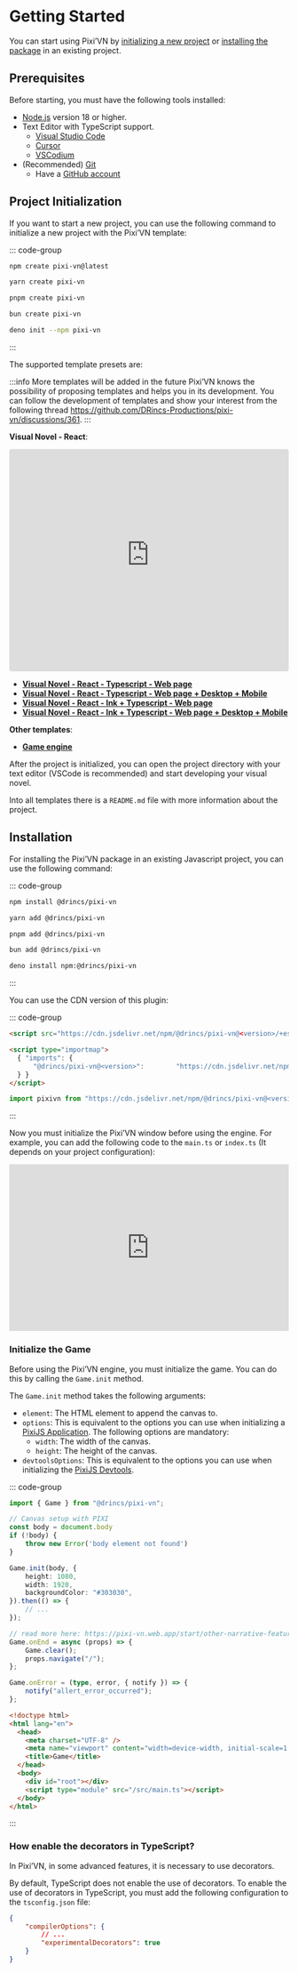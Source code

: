 # Getting Started

You can start using Pixi’VN by [initializing a new project](#project-initialization) or [installing the package](#installation) in an existing project.

## Prerequisites

Before starting, you must have the following tools installed:

- [Node.js](https://nodejs.org/) version 18 or higher.
- Text Editor with TypeScript support.
  - [Visual Studio Code](https://code.visualstudio.com/)
  - [Cursor](https://www.cursor.com/)
  - [VSCodium](https://vscodium.com/)
- (Recommended) [Git](https://git-scm.com/)
  - Have a [GitHub account](https://github.com/)

## Project Initialization

If you want to start a new project, you can use the following command to initialize a new project with the Pixi’VN template:

::: code-group

```sh [npm]
npm create pixi-vn@latest
```

```sh [yarn]
yarn create pixi-vn
```

```sh [pnpm]
pnpm create pixi-vn
```

```sh [bun]
bun create pixi-vn
```

```sh [deno]
deno init --npm pixi-vn
```

:::

The supported template presets are:

:::info More templates will be added in the future
Pixi’VN knows the possibility of proposing templates and helps you in its development. You can follow the development of templates and show your interest from the following thread <https://github.com/DRincs-Productions/pixi-vn/discussions/361>.
:::

**Visual Novel - React**:

<iframe src="https://pixi-vn-react-template.web.app/"
    title="Visual Novel - React"
    style="width:100%; height:400px; border:0; border-radius:4px; overflow:hidden;"
></iframe>

- **[Visual Novel - React - Typescript - Web page](https://github.com/DRincs-Productions/pixi-vn-react-template)**
- **[Visual Novel - React - Typescript - Web page + Desktop + Mobile](https://github.com/DRincs-Productions/pixi-vn-react-template/tree/tauri)**
- **[Visual Novel - React - Ink + Typescript - Web page](https://github.com/DRincs-Productions/pixi-vn-react-template/tree/ink)**
- **[Visual Novel - React - Ink + Typescript - Web page + Desktop + Mobile](https://github.com/DRincs-Productions/pixi-vn-react-template/tree/ink-tauri)**

**Other templates**:

- **[Game engine](https://github.com/DRincs-Productions/pixi-vn-game-engine-template)**

After the project is initialized, you can open the project directory with your text editor (VSCode is recommended) and start developing your visual novel.

Into all templates there is a `README.md` file with more information about the project.

## Installation

For installing the Pixi’VN package in an existing Javascript project, you can use the following command:

::: code-group

```sh [npm]
npm install @drincs/pixi-vn
```

```sh [yarn]
yarn add @drincs/pixi-vn
```

```sh [pnpm]
pnpm add @drincs/pixi-vn
```

```sh [bun]
bun add @drincs/pixi-vn
```

```sh [deno]
deno install npm:@drincs/pixi-vn
```

:::

You can use the CDN version of this plugin:

::: code-group

```html [script tag]
<script src="https://cdn.jsdelivr.net/npm/@drincs/pixi-vn@<version>/+esm"></script>
```

```html [import map]
<script type="importmap">
  { "imports": {
      "@drincs/pixi-vn@<version>":        "https://cdn.jsdelivr.net/npm/@drincs/pixi-vn/+esm"
  } }
</script>
```

```js [js import]
import pixivn from "https://cdn.jsdelivr.net/npm/@drincs/pixi-vn@<version>/+esm";
```

:::

Now you must initialize the Pixi’VN window before using the engine. For example, you can add the following code to the `main.ts` or `index.ts` (It depends on your project configuration):

<iframe height="300" style="width: 100%;" scrolling="no" title="Pixi’VN" src="https://codepen.io/BlackRam-oss/embed/oNrqgNd?default-tab=js%2Cresult" frameborder="no" loading="lazy" allowtransparency="true" allowfullscreen="true">
  See the Pen <a href="https://codepen.io/BlackRam-oss/pen/oNrqgNd">
  Pixi’VN</a> by Black Ram (<a href="https://codepen.io/BlackRam-oss">@BlackRam-oss</a>)
  on <a href="https://codepen.io">CodePen</a>.
</iframe>

### Initialize the Game

Before using the Pixi’VN engine, you must initialize the game. You can do this by calling the `Game.init` method.

The `Game.init` method takes the following arguments:

- `element`: The HTML element to append the canvas to.
- `options`: This is equivalent to the options you can use when initializing a [PixiJS Application](https://pixijs.com/8.x/guides/basics/getting-started#creating-an-application). The following options are mandatory:
  - `width`: The width of the canvas.
  - `height`: The height of the canvas.
- `devtoolsOptions`: This is equivalent to the options you can use when initializing the [PixiJS Devtools](/start/canvas.md#use-pixijs-devtools-with-pixivn).

::: code-group

```ts [src/main.tsx]
import { Game } from "@drincs/pixi-vn";

// Canvas setup with PIXI
const body = document.body
if (!body) {
    throw new Error('body element not found')
}

Game.init(body, {
    height: 1080,
    width: 1920,
    backgroundColor: "#303030",
}).then(() => {
    // ...
});

// read more here: https://pixi-vn.web.app/start/other-narrative-features.html#how-manage-the-end-of-the-game
Game.onEnd = async (props) => {
    Game.clear();
    props.navigate("/");
};

Game.onError = (type, error, { notify }) => {
    notify("allert_error_occurred");
};
```

```html [index.html]
<!doctype html>
<html lang="en">
  <head>
    <meta charset="UTF-8" />
    <meta name="viewport" content="width=device-width, initial-scale=1.0" />
    <title>Game</title>
  </head>
  <body>
    <div id="root"></div>
    <script type="module" src="/src/main.ts"></script>
  </body>
</html>
```

:::

### How enable the decorators in TypeScript?

In Pixi’VN, in some advanced features, it is necessary to use decorators.

By default, TypeScript does not enable the use of decorators. To enable the use of decorators in TypeScript, you must add the following configuration to the `tsconfig.json` file:

```json [tsconfig.json]
{
    "compilerOptions": {
        // ...
        "experimentalDecorators": true
    }
}
```
